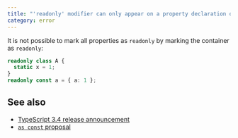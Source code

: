 ```yaml
---
title: "'readonly' modifier can only appear on a property declaration or index signature."
category: error
---
```


It is not possible to mark all properties as `readonly` by marking the container
as `readonly`:

```ts
readonly class A {
  static x = 1;
}
readonly const a = { a: 1 };
```

## See also

- [TypeScript 3.4 release announcement](https://devblogs.microsoft.com/typescript/announcing-typescript-3-4/)
- [`as const` proposal](https://github.com/Microsoft/TypeScript/issues/26979)

